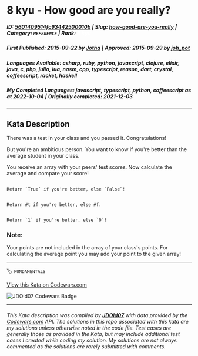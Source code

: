 # 8 kyu - How good are you really?

##### **ID**: [5601409514fc93442500010b](https://www.codewars.com/kata/5601409514fc93442500010b) | **Slug**: [how-good-are-you-really](https://www.codewars.com/kata/5601409514fc93442500010b) | **Category**: `REFERENCE` | **Rank**: <span style="color:white">8 kyu</span>

##### **First Published**: 2015-09-22 ***by*** [Jotha](https://www.codewars.com/users/Jotha) | **Approved**: 2015-09-29 ***by*** [joh_pot](https://www.codewars.com/users/joh_pot)

##### **Languages Available**: csharp, ruby, python, javascript, clojure, elixir, java, c, php, julia, lua, nasm, cpp, typescript, reason, dart, crystal, coffeescript, racket, haskell

##### **My Completed Languages**: javascript, typescript, python, coffeescript ***as at*** 2022-10-04 | **Originally completed**: 2021-12-03

---

## Kata Description


There was a test in your class and you passed it. Congratulations!</br>

But you're an ambitious person. You want to know if you're better than the average student in your class.</br>



You receive an array with your peers' test scores. Now calculate the average and compare your score!</br>



~~~if-not:nasm,racket

Return `True` if you're better, else `False`!

~~~



~~~if:racket

Return #t if you're better, else #f.

~~~



~~~if:nasm

Return `1` if you're better, else `0`!

~~~



### Note:



Your points are not included in the array of your class's points. For calculating the average point you may add your point to the given array!



---


🏷 `FUNDAMENTALS`


[View this Kata on Codewars.com](https://www.codewars.com/kata/5601409514fc93442500010b)

![](https://www.codewars.com/users/jdold07/badges/large "JDOld07 Codewars Badge")

---

###### *This Kata description was compiled by [**JDOld07**](https://tpstech.dev) with data provided by the [Codewars.com](https://www.codewars.com) API.  The solutions in this repo associated with this kata are my solutions unless otherwise noted in the code file.  Test cases are generally those as provided in the Kata, but may include additional test cases I created while coding my solution.  My solutions are not always commented as the solutions are rarely submitted with comments.*
